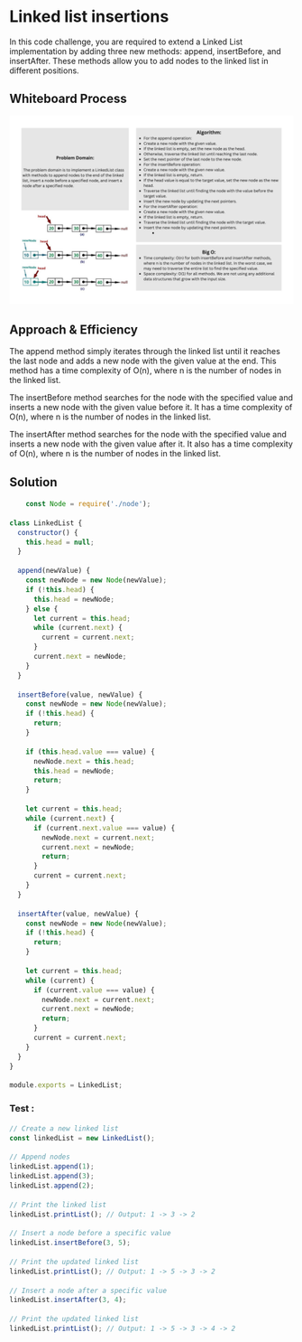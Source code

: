 # Linked list insertions
In this code challenge, you are required to extend a Linked List implementation by adding three new methods: append, insertBefore, and insertAfter. These methods allow you to add nodes to the linked list in different positions.

## Whiteboard Process
![WB](WH.png)
## Approach & Efficiency
The append method simply iterates through the linked list until it reaches the last node and adds a new node with the given value at the end. This method has a time complexity of O(n), where n is the number of nodes in the linked list.

The insertBefore method searches for the node with the specified value and inserts a new node with the given value before it. It has a time complexity of O(n), where n is the number of nodes in the linked list.

The insertAfter method searches for the node with the specified value and inserts a new node with the given value after it. It also has a time complexity of O(n), where n is the number of nodes in the linked list.
## Solution
``` javascript 
    const Node = require('./node');

class LinkedList {
  constructor() {
    this.head = null;
  }

  append(newValue) {
    const newNode = new Node(newValue);
    if (!this.head) {
      this.head = newNode;
    } else {
      let current = this.head;
      while (current.next) {
        current = current.next;
      }
      current.next = newNode;
    }
  }

  insertBefore(value, newValue) {
    const newNode = new Node(newValue);
    if (!this.head) {
      return;
    }

    if (this.head.value === value) {
      newNode.next = this.head;
      this.head = newNode;
      return;
    }

    let current = this.head;
    while (current.next) {
      if (current.next.value === value) {
        newNode.next = current.next;
        current.next = newNode;
        return;
      }
      current = current.next;
    }
  }

  insertAfter(value, newValue) {
    const newNode = new Node(newValue);
    if (!this.head) {
      return;
    }

    let current = this.head;
    while (current) {
      if (current.value === value) {
        newNode.next = current.next;
        current.next = newNode;
        return;
      }
      current = current.next;
    }
  }
}

module.exports = LinkedList;
```

### Test :

```javascript
// Create a new linked list
const linkedList = new LinkedList();

// Append nodes
linkedList.append(1);
linkedList.append(3);
linkedList.append(2);

// Print the linked list
linkedList.printList(); // Output: 1 -> 3 -> 2

// Insert a node before a specific value
linkedList.insertBefore(3, 5);

// Print the updated linked list
linkedList.printList(); // Output: 1 -> 5 -> 3 -> 2

// Insert a node after a specific value
linkedList.insertAfter(3, 4);

// Print the updated linked list
linkedList.printList(); // Output: 1 -> 5 -> 3 -> 4 -> 2

```